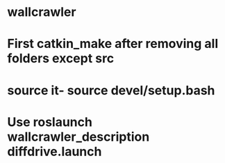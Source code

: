 # wallcrawler
# First catkin_make after removing all folders except src
# source it- source devel/setup.bash
# Use roslaunch wallcrawler_description diffdrive.launch
